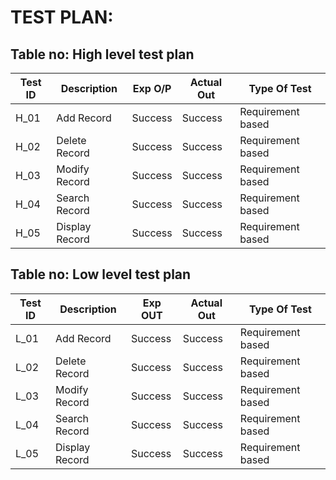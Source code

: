 # TEST PLAN:

## Table no: High level test plan

| **Test ID** | **Description**                                              | **Exp O/P** | **Actual Out** |**Type Of Test**  |    
|-------------|--------------------------------------------------------------|-------------|----------------|------------------|
|  H_01       |Add Record                                                    | Success |Success |Requirement based |
|  H_02       |Delete Record                                                 |  Success |Success| Requirement based  |
|  H_03       |Modify Record                                                 |   Success  |    Success   |  Requirement based  |
|  H_04       |Search Record                                                 |Success |Success |  Requirement based|
|  H_05       | Display Record                                               |Success  |Success | Requirement based|
## Table no: Low level test plan

| **Test ID** | **Description**                                              | **Exp OUT** | **Actual Out** |**Type Of Test**  |    
|-------------|--------------------------------------------------------------|-------------|----------------|------------------|
|  L_01       |Add Record                                                    | Success |Success |Requirement based |
|  L_02       |Delete Record                                                 |  Success |Success| Requirement based  |
|  L_03       |Modify Record                                                 |   Success  |    Success   |  Requirement based |
|  L_04       |Search Record                                                 |Success |Success | Requirement based  |
|  L_05       | Display Record                                               |Success |Success | Requirement based  |
